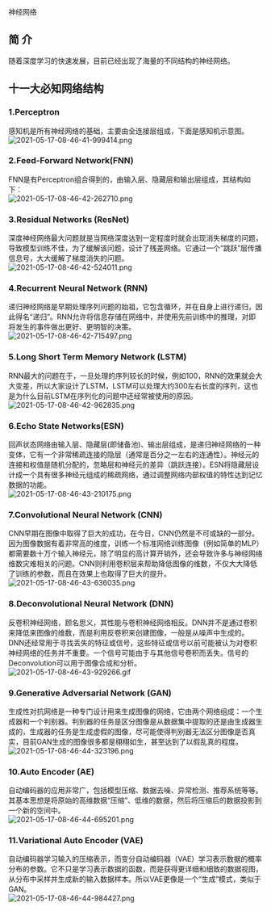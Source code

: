 神经网络
<a name="xsjeR"></a>
## 简 介
随着深度学习的快速发展，目前已经出现了海量的不同结构的神经网络。
<a name="Gmdtl"></a>
## 十一大必知网络结构
<a name="Xcv9f"></a>
### 1.Perceptron
感知机是所有神经网络的基础，主要由全连接层组成，下面是感知机示意图。<br />![2021-05-17-08-46-41-999414.png](https://cdn.nlark.com/yuque/0/2021/png/396745/1621212593819-a41024f9-14a7-40df-8c98-b84f2bf6dcd1.png#clientId=ub9f0d027-0f03-4&from=ui&id=u14133a41&originHeight=310&originWidth=1080&originalType=binary&size=45299&status=done&style=shadow&taskId=ua6c033dc-b83d-49bc-be2a-3940337c519)
<a name="USfOR"></a>
### 2.Feed-Forward Network(FNN)
FNN是有Perceptron组合得到的，由输入层、隐藏层和输出层组成，其结构如下：<br />![2021-05-17-08-46-42-262710.png](https://cdn.nlark.com/yuque/0/2021/png/396745/1621212609254-02d92cde-fe0e-4f26-b58a-a4db4c676a20.png#clientId=ub9f0d027-0f03-4&from=ui&id=uf359ffbe&originHeight=461&originWidth=1080&originalType=binary&size=251226&status=done&style=shadow&taskId=uf82004ef-621c-439c-b52a-fcf5993fdb3)
<a name="YTGgs"></a>
### 3.Residual Networks (ResNet)
深度神经网络最大问题就是当网络深度达到一定程度时就会出现消失梯度的问题，导致模型训练不佳，为了缓解该问题，设计了残差网络。它通过一个“跳跃”层传播信息号，大大缓解了梯度消失的问题。<br />![2021-05-17-08-46-42-524011.png](https://cdn.nlark.com/yuque/0/2021/png/396745/1621212623279-e27bf676-49c8-4ed5-a74e-0ec0e914ab57.png#clientId=ub9f0d027-0f03-4&from=ui&id=u9efcf927&originHeight=394&originWidth=1080&originalType=binary&size=136239&status=done&style=shadow&taskId=uf5cd5df7-6ddb-4b1f-9d5f-52edaab82be)
<a name="nEpZL"></a>
### 4.Recurrent Neural Network (RNN)
递归神经网络是早期处理序列问题的始祖，它包含循环，并在自身上进行递归，因此得名“递归”。RNN允许将信息存储在网络中，并使用先前训练中的推理，对即将发生的事件做出更好、更明智的决策。<br />![2021-05-17-08-46-42-715497.png](https://cdn.nlark.com/yuque/0/2021/png/396745/1621212632906-709117b2-ce11-4402-9d81-70647a6e2cba.png#clientId=ub9f0d027-0f03-4&from=ui&id=u5746e079&originHeight=371&originWidth=850&originalType=binary&size=41251&status=done&style=shadow&taskId=u605a5dd5-28d2-432e-871a-1ceee72b2ca)
<a name="D1Oxi"></a>
### 5.Long Short Term Memory Network (LSTM)
RNN最大的问题在于，一旦处理的序列较长的时候，例如100，RNN的效果就会大大变差，所以大家设计了LSTM，LSTM可以处理大约300左右长度的序列，这也是为什么目前LSTM在序列化的问题中还经常被使用的原因。<br />![2021-05-17-08-46-42-962835.png](https://cdn.nlark.com/yuque/0/2021/png/396745/1621212643068-1d31b3ff-bb35-4697-bc8c-9f162c652bb6.png#clientId=ub9f0d027-0f03-4&from=ui&id=u90fd7773&originHeight=671&originWidth=863&originalType=binary&size=43100&status=done&style=shadow&taskId=ub5cc4401-7012-4d3c-86ab-52ffc25250c)
<a name="mmejt"></a>
### 6.Echo State Networks(ESN)
回声状态网络由输入层、隐藏层(即储备池)、输出层组成，是递归神经网络的一种变体，它有一个非常稀疏连接的隐层（通常是百分之一左右的连通性）。神经元的连接和权值是随机分配的，忽略层和神经元的差异（跳跃连接）。ESN将隐藏层设计成一个具有很多神经元组成的稀疏网络，通过调整网络内部权值的特性达到记忆数据的功能。<br />![2021-05-17-08-46-43-210175.png](https://cdn.nlark.com/yuque/0/2021/png/396745/1621212652585-34510e22-b692-4a58-a0ee-8e8e8cdb54a0.png#clientId=ub9f0d027-0f03-4&from=ui&id=u380cefe5&originHeight=376&originWidth=595&originalType=binary&size=29711&status=done&style=shadow&taskId=u50be6b67-ee3d-4da0-8b37-8d1c900d586)
<a name="uqI2D"></a>
### 7.Convolutional Neural Network (CNN)
CNN早期在图像中取得了巨大的成功，在今日，CNN仍然是不可或缺的一部分。因为图像数据有着非常高的维度，训练一个标准网络训练图像（例如简单的MLP）都需要数十万个输入神经元，除了明显的高计算开销外，还会导致许多与神经网络维数灾难相关的问题。CNN则利用卷积层来帮助降低图像的维数，不仅大大降低了训练的参数，而且在效果上也取得了巨大的提升。<br />![2021-05-17-08-46-43-636035.png](https://cdn.nlark.com/yuque/0/2021/png/396745/1621212662125-3cc905df-a58a-4f11-8925-d19ae1e54159.png#clientId=ub9f0d027-0f03-4&from=ui&id=u2517ec81&originHeight=406&originWidth=1080&originalType=binary&size=164042&status=done&style=shadow&taskId=u173535f3-d1c5-4679-9084-5db66980784)
<a name="gWWaU"></a>
### 8.Deconvolutional Neural Network (DNN)
反卷积神经网络，顾名思义，其性能与卷积神经网络相反。DNN并不是通过卷积来降低来图像的维数，而是利用反卷积来创建图像，一般是从噪声中生成的。DNN还经常用于寻找丢失的特征或信号，这些特征或信号以前可能被认为对卷积神经网络的任务并不重要。一个信号可能由于与其他信号卷积而丢失。信号的Deconvolution可以用于图像合成和分析。<br />![2021-05-17-08-46-43-929266.gif](https://cdn.nlark.com/yuque/0/2021/gif/396745/1621212674866-ff2dc4e4-f236-417f-9c82-ba0ae5655327.gif#clientId=ub9f0d027-0f03-4&from=ui&id=uca936720&originHeight=386&originWidth=344&originalType=binary&size=120969&status=done&style=shadow&taskId=ue6e17f06-2ae7-4d20-ac5b-de5c853c256)
<a name="MqNEr"></a>
### 9.Generative Adversarial Network (GAN)
生成性对抗网络是一种专门设计用来生成图像的网络，它由两个网络组成：一个生成器和一个判别器。判别器的任务是区分图像是从数据集中提取的还是由生成器生成的，生成器的任务是生成虚假的图像，尽可能使得判别器无法区分图像是否真实，目前GAN生成的图像很多都是栩栩如生，甚至达到了以假乱真的程度。<br />![2021-05-17-08-46-44-323196.png](https://cdn.nlark.com/yuque/0/2021/png/396745/1621212683110-f3c4368f-7341-47a0-9861-3d2bfe244515.png#clientId=ub9f0d027-0f03-4&from=ui&id=u854b8824&originHeight=443&originWidth=850&originalType=binary&size=311747&status=done&style=shadow&taskId=uccc92871-0360-4e76-b00e-a0bc861b756)
<a name="GGNkp"></a>
### 10.Auto Encoder (AE)
自动编码器的应用非常广，包括模型压缩、数据去噪、异常检测、推荐系统等等。其基本思想是将原始的高维数据“压缩”、低维的数据，然后将压缩后的数据投影到一个新的空间中。<br />![2021-05-17-08-46-44-695201.png](https://cdn.nlark.com/yuque/0/2021/png/396745/1621212691180-2adc1583-3a96-4d2d-9d58-4ce5ec0afa02.png#clientId=ub9f0d027-0f03-4&from=ui&id=u4f1fe725&originHeight=810&originWidth=1080&originalType=binary&size=222713&status=done&style=shadow&taskId=u12cca076-71e3-441f-a425-409a9a49143)
<a name="XM689"></a>
### 11.Variational Auto Encoder (VAE)
自动编码器学习输入的压缩表示，而变分自动编码器（VAE）学习表示数据的概率分布的参数。它不只是学习表示数据的函数，而是获得更详细和细致的数据视图，从分布中采样并生成新的输入数据样本。所以VAE更像是一个“生成”模式，类似于GAN。<br />![2021-05-17-08-46-44-984427.png](https://cdn.nlark.com/yuque/0/2021/png/396745/1621212701955-f5e0a9e5-c2d0-4332-8c92-a5d52b3b16a8.png#clientId=ub9f0d027-0f03-4&from=ui&id=u66ddbfba&originHeight=429&originWidth=1080&originalType=binary&size=143953&status=done&style=shadow&taskId=u5611bc8b-c2ee-417d-a40f-c7dc88278c6)
